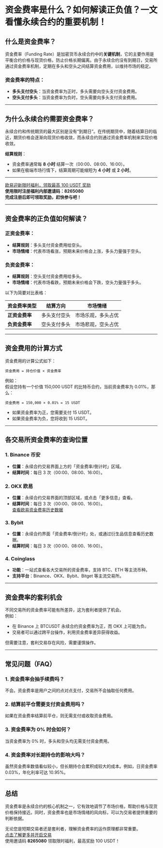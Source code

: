 
# 资金费率是什么？如何解读正负值？一文看懂永续合约的重要机制！



## 什么是资金费率？

资金费率（Funding Rate）是加密货币永续合约中的**关键机制**，它的主要作用是平衡合约价格与现货价格，防止价格长期偏离。由于永续合约没有到期日，交易所通过资金费率机制，定期在多头和空头之间结算资金费用，以维持市场的稳定。

### 资金费率的特点：
- **多头支付空头**：当资金费率为正时，多头需要向空头支付资金费用。
- **空头支付多头**：当资金费率为负时，空头需要向多头支付资金费用。

---

## 为什么永续合约需要资金费率？

永续合约和传统期货的最大区别是没有“到期日”。在传统期货中，随着结算日的临近，期货价格会逐渐向现货价格收敛，而永续合约则通过资金费率机制来实现价格收敛。  

**结算规则**：
- 资金费率通常每 **8 小时** 结算一次（00:00、08:00、16:00）。
- 如果在极端市场行情下，结算周期可能缩短为 **4 小时** 或 **2 小时**。

---
[欧易迎新限时福利，领取最高 100 USDT 奖励](https://bit.ly/OKXe)  
**使用限时注册福利内部邀请码：8265080**  
**完成注册后即可领取奖励，赶快参与吧！**

---

## 资金费率的正负值如何解读？

### 正资金费率：
- **结算规则**：多头支付资金费用给空头。
- **市场情绪**：代表市场看涨，预期未来价格会上涨，多头力量强于空头。

### 负资金费率：
- **结算规则**：空头支付资金费用给多头。
- **市场情绪**：代表市场看跌，预期未来价格会下跌，空头力量强于多头。

以下为简要对比表格：

| 资金费率类型 | 结算方向                 | 市场情绪             |
| ------------ | ------------------------ | -------------------- |
| **正资金费率** | 多头支付空头             | 市场乐观，多头占优   |
| **负资金费率** | 空头支付多头             | 市场悲观，空头占优   |

---

## 资金费用的计算方式

资金费用的计算公式如下：  

```
资金费用 = 持仓价值 × 资金费率
```

例如：  
假设您持有一个价值 150,000 USDT 的比特币合约，当前资金费率为 0.01%，那么：
```
资金费用 = 150,000 × 0.01% = 15 USDT
```
- 如果资金费率为正，您需要支付 15 USDT。
- 如果资金费率为负，您将收到 15 USDT。

---

## 各交易所资金费率的查询位置

### 1. Binance 币安
- **位置**：永续合约交易界面上方的「资金费率/倒计时」区域。
- **结算时间**：每日 3 次（00:00、08:00、16:00）。

### 2. OKX 欧易
- **位置**：永续合约交易界面的顶部区域，或点击「更多信息」查看。
- **结算时间**：每日 3 次（00:00、08:00、16:00）。  
[查看欧易资金费率历史数据](https://bit.ly/OKXe)

### 3. Bybit
- **位置**：永续合约界面「资金费率/倒计时」处，或通过衍生品信息查看历史数据。
- **结算时间**：每日 3 次（00:00、08:00、16:00）。

### 4. Coinglass
- **功能**：一站式查看各大交易所的资金费率，支持 BTC、ETH 等主流币种。
- **支持平台**：Binance、OKX、Bybit、Bitget 等主流交易所。

---

## 资金费率的套利机会

不同交易所的资金费率可能有所差异，这为套利者提供了机会。  
例如：
- 在 Binance 上 BTCUSDT 永续合约资金费率为正，而 OKX 上可能为负。
- 交易者可以通过跨平台操作，利用资金费率差异获得收益。

但需要注意，套利交易存在风险，需要谨慎操作。

---

## 常见问题（FAQ）

### 1. 资金费率会抽手续费吗？
不会。资金费率是用户之间的点对点支付，交易所不会抽取任何费用。

### 2. 结算前平仓需要支付资金费用吗？
如果在资金费率结算前平仓，则无需支付或收取资金费用。

### 3. 资金费率为 0% 时会如何？
当资金费率为 0% 时，多头和空头均无需支付资金费用。

### 4. 资金费率对长期持仓的影响大吗？
虽然资金费率数值看似较小，但长期持仓会累积成较大的成本。例如，日资金费率 0.03%，年化利率可达 10.95%。

---

## 总结

资金费率是永续合约的核心机制之一，它有效地调节了市场价格，帮助价格与现货价格保持接近。同时，资金费率也是市场情绪的风向标，可以为交易者提供重要的判断依据。

无论您是短期交易者还是套利者，理解资金费率的运作原理都非常重要。  
[点击了解更多并开启交易](https://bit.ly/OKXe)  
使用邀请码 **8265080** 领取限时福利，最高奖励 100 USDT！
